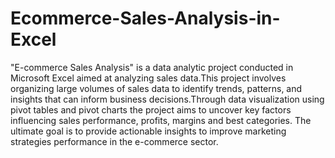 # Ecommerce-Sales-Analysis-in-Excel

"E-commerce Sales Analysis" is a data analytic project conducted in Microsoft Excel aimed at analyzing sales data.This project involves organizing large volumes of sales data to identify trends, patterns, and insights that can inform business decisions.Through  data visualization using pivot tables and pivot charts the project aims to uncover key factors influencing sales performance, profits, margins and best categories. The ultimate goal is to provide actionable insights to improve marketing strategies performance in the e-commerce sector.
